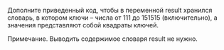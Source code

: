 Дополните приведенный код, чтобы в переменной result хранился словарь, в котором ключи – числа от 111 до 151515 (включительно), а значения представляют собой квадраты ключей.

Примечание. Выводить содержимое словаря result не нужно.